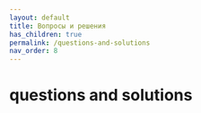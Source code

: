 ```yaml
---
layout: default
title: Вопросы и решения
has_children: true
permalink: /questions-and-solutions
nav_order: 8
---
```

# questions and solutions
